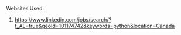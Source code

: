 Websites Used:
1. https://www.linkedin.com/jobs/search/?f_AL=true&geoId=101174742&keywords=python&location=Canada
